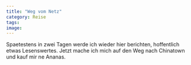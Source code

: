 ```yaml
---
title: "Weg vom Netz"
category: Reise
tags: 
image: 
---
```


Spaetestens in zwei Tagen werde ich wieder hier berichten, hoffentlich etwas Lesenswertes. Jetzt mache ich mich auf den Weg nach Chinatown und kauf mir ne Ananas.

